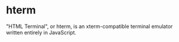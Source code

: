 hterm
=====

"HTML Terminal", or hterm, is an xterm-compatible terminal emulator written entirely in JavaScript. 